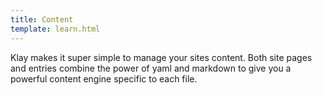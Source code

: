 ```yaml
---
title: Content
template: learn.html
---
```

Klay makes it super simple to manage your sites content. Both site pages and entries combine the power of yaml and markdown to give you a powerful content engine specific to each file.
